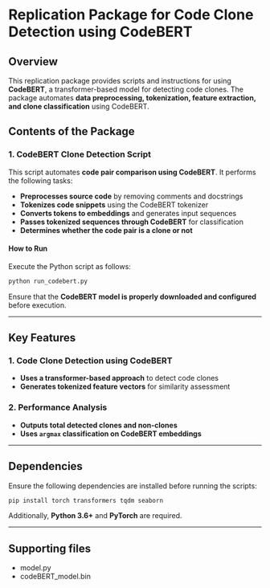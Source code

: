 # Replication Package for Code Clone Detection using CodeBERT

## Overview
This replication package provides scripts and instructions for using **CodeBERT**, a transformer-based model for detecting code clones. The package automates **data preprocessing, tokenization, feature extraction, and clone classification** using CodeBERT.

## Contents of the Package

### 1. CodeBERT Clone Detection Script 
This script automates **code pair comparison using CodeBERT**. It performs the following tasks:
- **Preprocesses source code** by removing comments and docstrings
- **Tokenizes code snippets** using the CodeBERT tokenizer
- **Converts tokens to embeddings** and generates input sequences
- **Passes tokenized sequences through CodeBERT** for classification
- **Determines whether the code pair is a clone or not**


#### **How to Run**
Execute the Python script as follows:

```bash
python run_codebert.py
```

Ensure that the **CodeBERT model is properly downloaded and configured** before execution.

---

## Key Features

### 1. **Code Clone Detection using CodeBERT**
- **Uses a transformer-based approach** to detect code clones
- **Generates tokenized feature vectors** for similarity assessment

### 2. **Performance Analysis**
- **Outputs total detected clones and non-clones**
- **Uses `argmax` classification on CodeBERT embeddings**

---

## Dependencies
Ensure the following dependencies are installed before running the scripts:

```bash
pip install torch transformers tqdm seaborn
``` 

Additionally, **Python 3.6+** and **PyTorch** are required.

---

## Supporting files
- model.py
- codeBERT_model.bin
